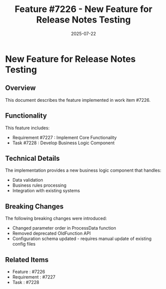 ﻿---
title: "Feature #7226 - New Feature for Release Notes Testing"
description: "Documentation for feature #7226"
date: 2025-07-22
weight: 100
---

# New Feature for Release Notes Testing

## Overview

This document describes the feature implemented in work item #7226.

## Functionality

This feature includes:
- Requirement #7227 : Implement Core Functionality
- Task #7228 : Develop Business Logic Component

## Technical Details

The implementation provides a new business logic component that handles:
- Data validation
- Business rules processing
- Integration with existing systems

## Breaking Changes

The following breaking changes were introduced:
- Changed parameter order in ProcessData function
- Removed deprecated OldFunction API
- Configuration schema updated - requires manual update of existing config files

## Related Items

- Feature : #7226
- Requirement : #7227
- Task : #7228
